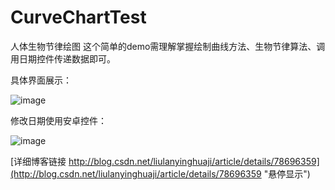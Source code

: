 # CurveChartTest
人体生物节律绘图
这个简单的demo需理解掌握绘制曲线方法、生物节律算法、调用日期控件传递数据即可。

具体界面展示：

![image](https://github.com/summercherry/CurveChartTest/blob/master/界面展示.png)

修改日期使用安卓控件：

![image](https://github.com/summercherry/CurveChartTest/blob/master/日期展示.png)

[详细博客链接 http://blog.csdn.net/liulanyinghuaji/article/details/78696359](http://blog.csdn.net/liulanyinghuaji/article/details/78696359 "悬停显示")  
